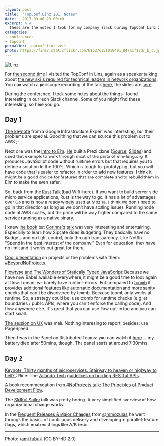 ```yaml
---
layout: post
title:  "TopConf Linz 2017 Notes"
date:   2017-03-06 23:00:00
excerpt: > #
  These are the notes I took for my company Slack during TopConf Linz 2017
categories:
- conferences
- topconf
permalink: topconf-linz-2017
photo: https://farm7.staticflickr.com/6162/6151018491_847a1f17d7_b_d.jpg
---
```


![Linz](https://farm7.staticflickr.com/6162/6151018491_847a1f17d7_b_d.jpg)

For [the second time](/topconf-linz-2016) I visited the TopConf in Linz, again as a speaker talking about [the new skills required for technical leaders in network organizations](https://www.topconf.com/conference//linz-2017/talk/motivating-developers-with-purposeful-work/). You can watch a periscope recording of the talk [here](https://www.youtube.com/watch?v=ycE_1uwlE-M&t=2m59s), the slides are [here](https://docs.google.com/presentation/d/1h9JkH7vF_w_s37DTu4iMImKvHxZletoKDoniTe1r4cI/edit?usp=sharing).

During the conference, I took some notes about the things I found interesting in our tech Slack channel. Some of you might find these interesting, so here you go:

## Day 1

[The keynote](https://www.topconf.com/conference//linz-2017/talk/opening-keynote-load-shedding-approaches-principles-experiences-and-impact-in-service-management/) from a Google Infrastructure Expert was interesting, but their problems are special. Good thing that we can source this problem out to AWS ;-)

Next one was the [Intro to Elm](https://www.topconf.com/conference//linz-2017/talk/porting-prezi-to-elm-in-100-lines-of-code/). [He](https://twitter.com/my_rho) built a Prezi clone ([Source](https://github.com/myrho/prezi-to-elm-in-99-loc), [Slides](https://myrho.github.io/porting-prezi-to-elm-in-99-loc/?out.svg)) and used that example to walk through most of the parts of elm-lang.org. It produces JavaScript code without runtime errors but that requires you to define a solution to the 100%. Which is tough for prototyping, but you will have code that is easier to refactor in order to add new features. I think it might be a good choice for features that are complete and to rebuild them in Elm to make the even safer.

So, back from the [Rust Talk](https://www.topconf.com/conference//linz-2017/talk/rust-for-serious-developers/) (bad Wifi there). If you want to build server side micro service applications, Rust is the way to go. It has a lot of advantages over Go and is now already widely used at Mozilla. I think we don't need to go in that direction as long as we don't have scaling issues. Running node code at AWS scales, but the price will be way higher compared to the same service running as a native binary.

I knew [the book](http://www.sipgateblog.de/24-work-hacks/) but [Corinna's](http://www.twitter.com/findingmarbles) [talk](https://www.topconf.com/conference//linz-2017/talk/12-work-hacks/) was very interesting and entertaining. Especially to learn how Sipgate does Budgeting. They basically have no Budgets and no tight control, only through transparency. Like Netflix: "Spend in the best interest of the company." Even for education, they have no limit and it works out great for them.

[Cool presentation](https://www.topconf.com/conference//linz-2017/talk/beyond-projects-noprojects-why-projects-are-wrong-and-what-to-do-instead/) on projects or the problems with them: [#BeyondNoProjects](http://www.allankelly.net/static/presentations/Oredev2016/Oredev-BeyondNoProjects.pdf).

[Flowtype and The Wonders of Statically Typed JavaScript](https://www.topconf.com/conference//linz-2017/talk/flowtype-and-the-wonders-of-statically-typed-javascript/): Because we have now Babel available everywhere, it might be a good time to look again at flow. I mean, we barely have runtime errors. But compared to [tcomb](https://github.com/gcanti/tcomb) it provides additional features like automatic documentation and more sanity checks that can't be discovered by tcomb. Because tcomb only works at runtime. So, a strategy could be: use tcomb for runtime checks (e.g. at boundaries / public APIs, where you can't enforce the calling code). And flow anywhere else. It's great that you can use flow opt-in too and you can start small.

[The session on UX](https://www.topconf.com/conference//linz-2017/talk/ux-reports-from-the-trenches/) was meh. Nothing interesing to report, besides: use PageSpeed.

Then I was in the Panel on Distributed Teams: you can watch it [here](https://twitter.com/coderbyheart/status/836959108590944256) … my battery died after 50mins, though. The panel starts at around 7:30mins.

## Day 2

[Keynote: Thirty months of microservices. Stairway to heaven or highway to hell? ](https://www.topconf.com/conference//linz-2017/talk/keynote-thirty-months-of-microservices-stairway-to-heaven-or-highway-to-hell/): Nice: The [Zalando Tech](https://twitter.com/ZalandoTech) [guidelines on building RESTful APIs](https://github.com/zalando/restful-api-guidelines/blob/master/README.md).

A book recommendation from [#NoProjects talk](https://www.topconf.com/conference//linz-2017/talk/value-over-projects-a-noprojects-production/): [The Principles of Product Development Flow](https://www.amazon.de/dp/1935401009/ref=cm_sw_r_tw_awdo_x_WU-TybMQ9R6QT).

The [Skillful Sailor](https://www.topconf.com/conference//linz-2017/talk/a-smooth-sea-never-made-a-skillful-sailor/) talk was pretty boring. A very simplified overview of how organizational change works.

In the [Frequent Releases & Major Changes](https://www.topconf.com/conference//linz-2017/talk/frequent-releases-major-changes/) from [@mmozuras](https://twitter.com/mmozuras) he went through the basics of continuous delivery and developing in parallel: feature flags, which enables things like A/B tests.

----

Photo: [kami fubuki](https://www.flickr.com/photos/kami_fubuki/6151018491) (CC BY-ND 2.0)
